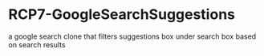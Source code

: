 # RCP7-GoogleSearchSuggestions
a google search clone that filters suggestions box under search box based on search results 
